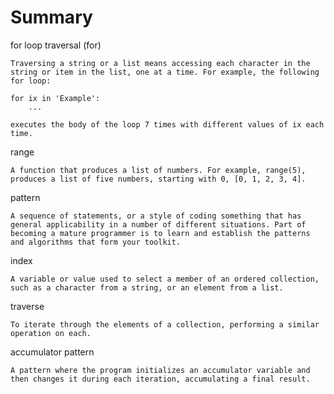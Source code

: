 # Summary

for loop traversal (for)

    Traversing a string or a list means accessing each character in the string or item in the list, one at a time. For example, the following for loop:

    for ix in 'Example':
        ...

    executes the body of the loop 7 times with different values of ix each time.
range

    A function that produces a list of numbers. For example, range(5), produces a list of five numbers, starting with 0, [0, 1, 2, 3, 4].
pattern

    A sequence of statements, or a style of coding something that has general applicability in a number of different situations. Part of becoming a mature programmer is to learn and establish the patterns and algorithms that form your toolkit.
index

    A variable or value used to select a member of an ordered collection, such as a character from a string, or an element from a list.
traverse

    To iterate through the elements of a collection, performing a similar operation on each.
accumulator pattern

    A pattern where the program initializes an accumulator variable and then changes it during each iteration, accumulating a final result.
